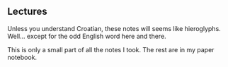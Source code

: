 ## Lectures

Unless you understand Croatian, these notes will seems like hieroglyphs. Well... except for the odd English word
here and there.

This is only a small part of all the notes I took. The rest are in my paper notebook.